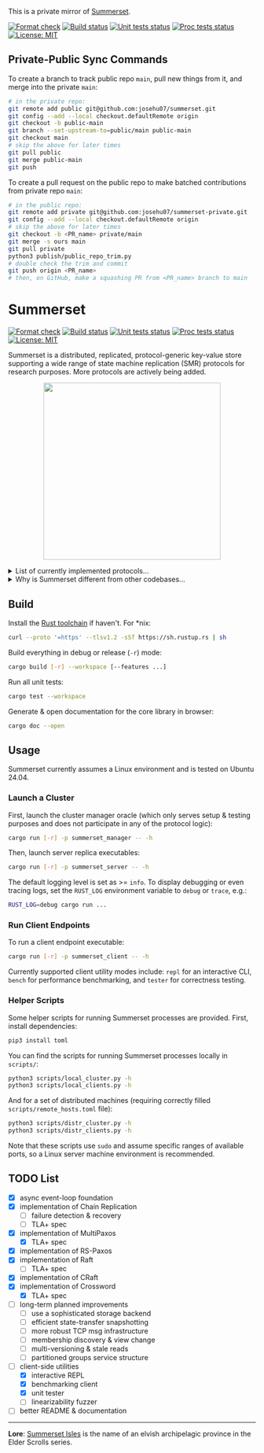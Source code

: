 This is a private mirror of [Summerset](https://github.com/josehu07/summerset).

[![Format check](https://github.com/josehu07/summerset-private/actions/workflows/format.yml/badge.svg)](https://github.com/josehu07/summerset-private/actions?query=josehu07%3Aformat)
[![Build status](https://github.com/josehu07/summerset-private/actions/workflows/build.yml/badge.svg)](https://github.com/josehu07/summerset-private/actions?query=josehu07%3Abuild)
[![Unit tests status](https://github.com/josehu07/summerset-private/actions/workflows/tests_unit.yml/badge.svg)](https://github.com/josehu07/summerset-private/actions?query=josehu07%3Atests_unit)
[![Proc tests status](https://github.com/josehu07/summerset-private/actions/workflows/tests_proc.yml/badge.svg)](https://github.com/josehu07/summerset-private/actions?query=josehu07%3Atests_proc)
[![License: MIT](https://img.shields.io/badge/License-MIT-blue.svg)](https://opensource.org/licenses/MIT)

## Private-Public Sync Commands

To create a branch to track public repo `main`, pull new things from it, and merge into the private `main`:

```bash
# in the private repo:
git remote add public git@github.com:josehu07/summerset.git
git config --add --local checkout.defaultRemote origin
git checkout -b public-main
git branch --set-upstream-to=public/main public-main
git checkout main
# skip the above for later times
git pull public
git merge public-main
git push
```

To create a pull request on the public repo to make batched contributions from private repo `main`:

```bash
# in the public repo:
git remote add private git@github.com:josehu07/summerset-private.git
git config --add --local checkout.defaultRemote origin
# skip the above for later times
git checkout -b <PR_name> private/main
git merge -s ours main
git pull private
python3 publish/public_repo_trim.py
# double check the trim and commit
git push origin <PR_name>
# then, on GitHub, make a squashing PR from <PR_name> branch to main
```

# Summerset

[![Format check](https://github.com/josehu07/summerset/actions/workflows/format.yml/badge.svg)](https://github.com/josehu07/summerset/actions?query=josehu07%3Aformat)
[![Build status](https://github.com/josehu07/summerset/actions/workflows/build.yml/badge.svg)](https://github.com/josehu07/summerset/actions?query=josehu07%3Abuild)
[![Unit tests status](https://github.com/josehu07/summerset/actions/workflows/tests_unit.yml/badge.svg)](https://github.com/josehu07/summerset/actions?query=josehu07%3Atests_unit)
[![Proc tests status](https://github.com/josehu07/summerset/actions/workflows/tests_proc.yml/badge.svg)](https://github.com/josehu07/summerset/actions?query=josehu07%3Atests_proc)
[![License: MIT](https://img.shields.io/badge/License-MIT-blue.svg)](https://opensource.org/licenses/MIT)

Summerset is a distributed, replicated, protocol-generic key-value store supporting a wide range of state machine replication (SMR) protocols for research purposes. More protocols are actively being added.

<p align="center">
  <img width="360" src="./README.png">
</p>

<details>
<summary>List of currently implemented protocols...</summary>

| Name | Description |
| :--: | :---------- |
| `RepNothing` | Simplest protocol w/o any replication |
| `SimplePush` | Pushing to peers w/o consistency guarantees |
| `ChainRep` | Bare implementation of Chain Replication ([paper](https://www.cs.cornell.edu/home/rvr/papers/OSDI04.pdf)) |
| `MultiPaxos` | Classic MultiPaxos protocol ([paper](https://www.microsoft.com/en-us/research/uploads/prod/2016/12/paxos-simple-Copy.pdf)) |
| `RSPaxos` | MultiPaxos w/ Reed-Solomon erasure code sharding ([paper](https://madsys.cs.tsinghua.edu.cn/publications/HPDC2014-mu.pdf)) |
| `Raft` | Raft with explicit log and strong leadership ([paper](https://raft.github.io/raft.pdf)) |
| `CRaft` | Raft w/ erasure code sharding and fallback support ([paper](https://www.usenix.org/system/files/fast20-wang_zizhong.pdf)) |

Formal TLA+ specification of some protocols are provided in `tla+/`.

</details>

<details>
<summary>Why is Summerset different from other codebases...</summary>

- **Async Rust**: Summerset is written in Rust and demonstrates canonical usage of async programming structures backed by the [`tokio`](https://tokio.rs/) framework;
- **Event-based**: Summerset adopts a channel-oriented, event-based system architecture; each replication protocol is basically just a set of event handlers plus a `tokio::select!` loop;
- **Modularized**: Common components of a distributed KV store, e.g. network transport and durable logger, are cleanly separated from each other and connected through channels.
- **Protocol-generic**: With the above two points combined, Summerset is able to support a set of different replication protocols in one codebase, with common functionalities abstracted out.

These design choices make protocol implementation in Summerset straight-forward and understandable, without any sacrifice on performance. Comments / issues / PRs are always welcome!

</details>

## Build

Install the [Rust toolchain](https://rustup.rs/) if haven't. For \*nix:

```bash
curl --proto '=https' --tlsv1.2 -sSf https://sh.rustup.rs | sh
```

Build everything in debug or release (`-r`) mode:

```bash
cargo build [-r] --workspace [--features ...]
```

Run all unit tests:

```bash
cargo test --workspace
```

Generate & open documentation for the core library in browser:

```bash
cargo doc --open
```

## Usage

Summerset currently assumes a Linux environment and is tested on Ubuntu 24.04.

### Launch a Cluster

First, launch the cluster manager oracle (which only serves setup & testing purposes and does not participate in any of the protocol logic):

```bash
cargo run [-r] -p summerset_manager -- -h
```

Then, launch server replica executables:

```bash
cargo run [-r] -p summerset_server -- -h
```

The default logging level is set as >= `info`. To display debugging or even tracing logs, set the `RUST_LOG` environment variable to `debug` or `trace`, e.g.:

```bash
RUST_LOG=debug cargo run ...
```

### Run Client Endpoints

To run a client endpoint executable:

```bash
cargo run [-r] -p summerset_client -- -h
```

Currently supported client utility modes include: `repl` for an interactive CLI, `bench` for performance benchmarking, and `tester` for correctness testing.

### Helper Scripts

Some helper scripts for running Summerset processes are provided. First, install dependencies:

```bash
pip3 install toml
```

You can find the scripts for running Summerset processes locally in `scripts/`:

```bash
python3 scripts/local_cluster.py -h
python3 scripts/local_clients.py -h
```

And for a set of distributed machines (requiring correctly filled `scripts/remote_hosts.toml` file):

```bash
python3 scripts/distr_cluster.py -h
python3 scripts/distr_clients.py -h
```

Note that these scripts use `sudo` and assume specific ranges of available ports, so a Linux server machine environment is recommended.

## TODO List

- [x] async event-loop foundation
- [x] implementation of Chain Replication
  - [ ] failure detection & recovery
  - [ ] TLA+ spec
- [x] implementation of MultiPaxos
  - [x] TLA+ spec
- [x] implementation of RS-Paxos
- [x] implementation of Raft
  - [ ] TLA+ spec
- [x] implementation of CRaft
- [x] implementation of Crossword
  - [x] TLA+ spec
- [ ] long-term planned improvements
  - [ ] use a sophisticated storage backend
  - [ ] efficient state-transfer snapshotting
  - [ ] more robust TCP msg infrastructure
  - [ ] membership discovery & view change
  - [ ] multi-versioning & stale reads
  - [ ] partitioned groups service structure
- [ ] client-side utilities
  - [x] interactive REPL
  - [x] benchmarking client
  - [x] unit tester
  - [ ] linearizability fuzzer
- [ ] better README & documentation

---

**Lore**: [Summerset Isles](https://en.uesp.net/wiki/Online:Summerset) is the name of an elvish archipelagic province in the Elder Scrolls series.
